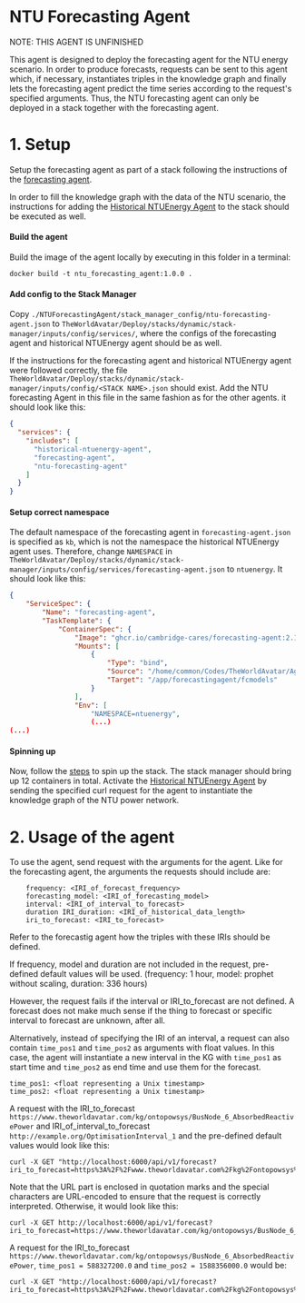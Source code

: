 # NTU Forecasting Agent

NOTE: THIS AGENT IS UNFINISHED

This agent is designed to deploy the forecasting agent for the NTU energy scenario. In order to produce forecasts, requests can be sent to this agent which, if necessary, instantiates triples in the knowledge graph and finally lets the forecasting agent predict the time series according to the request's specified arguments. Thus, the NTU forecasting agent can only be deployed in a stack together with the forecasting agent.

# 1. Setup

Setup the forecasting agent as part of a stack following the instructions of the [forecasting agent](https://github.com/cambridge-cares/TheWorldAvatar/edit/main/Agents/ForecastingAgent/).

In order to fill the knowledge graph with the data of the NTU scenario, the instructions for adding the [Historical NTUEnergy Agent](https://github.com/cambridge-cares/TheWorldAvatar/tree/main/Agents/HistoricalNTUEnergyAgent) to the stack should be executed as well.


#### Build the agent

Build the image of the agent locally by executing in this folder in a terminal:
```
docker build -t ntu_forecasting_agent:1.0.0 .
```

#### Add config to the Stack Manager

Copy ```./NTUForecastingAgent/stack_manager_config/ntu-forecasting-agent.json``` to ```TheWorldAvatar/Deploy/stacks/dynamic/stack-manager/inputs/config/services/```, where the  configs of the forecasting agent and historical NTUEnergy agent should be as well.

If the instructions for the forecasting agent and historical NTUEnergy agent were followed correctly, the file ```TheWorldAvatar/Deploy/stacks/dynamic/stack-manager/inputs/config/<STACK NAME>.json``` should exist. Add the NTU forecasting Agent in this file in the same fashion as for the other agents. it should look like this:

```json
{
  "services": {
    "includes": [
      "historical-ntuenergy-agent",
      "forecasting-agent",
      "ntu-forecasting-agent"
    ]
  }
}
```

#### Setup correct namespace

The default namespace of the forecasting agent in ```forecasting-agent.json``` is specified as ```kb```, which is not the namespace the historical NTUEnergy agent uses. Therefore, change ```NAMESPACE``` in ```TheWorldAvatar/Deploy/stacks/dynamic/stack-manager/inputs/config/services/forecasting-agent.json``` to ```ntuenergy```. It should look like this:

```json
{
    "ServiceSpec": {
        "Name": "forecasting-agent",
        "TaskTemplate": {
            "ContainerSpec": {
                "Image": "ghcr.io/cambridge-cares/forecasting-agent:2.1.1",
                "Mounts": [
                    {
                        "Type": "bind",
                        "Source": "/home/common/Codes/TheWorldAvatar/Agents/ForecastingAgent/forecastingagent/fcmodels",
                        "Target": "/app/forecastingagent/fcmodels"
                    }
                ],
                "Env": [
                    "NAMESPACE=ntuenergy",
                    (...)
(...)

```

#### Spinning up

Now, follow the [steps](https://github.com/cambridge-cares/TheWorldAvatar/tree/main/Deploy/stacks/dynamic/stack-manager#spinning-up-a-stack) to spin up the stack. The stack manager should bring up 12 containers in total. Activate the [Historical NTUEnergy Agent](https://github.com/cambridge-cares/TheWorldAvatar/tree/main/Agents/HistoricalNTUEnergyAgent) by sending the specified curl request for the agent to instantiate the knowledge graph of the NTU power network.

# 2. Usage of the agent

To use the agent, send request with the arguments for the agent. Like for the forecasting agent, the arguments the requests should include are:

```
    frequency: <IRI_of_forecast_frequency>
    forecasting_model: <IRI_of_forecasting_model>
    interval: <IRI_of_interval_to_forecast>
    duration IRI_duration: <IRI_of_historical_data_length>
    iri_to_forecast: <IRI_to_forecast>
```

Refer to the forecastig agent how the triples with these IRIs should be defined. 

If frequency, model and duration are not included in the request, pre-defined default values will be used. (frequency: 1 hour, model: prophet without scaling, duration: 336 hours)

However, the request fails if the interval or IRI_to_forecast are not defined. A forecast does not make much sense if the thing to forecast or specific interval to forecast are unknown, after all.

Alternatively, instead of specifying the IRI of an interval, a request can also contain ```time_pos1``` and ```time_pos2``` as arguments with float values. In this case, the agent will instantiate a new interval in the KG with ```time_pos1``` as start time and ```time_pos2``` as end time and use them for the forecast.

```
time_pos1: <float representing a Unix timestamp>
time_pos2: <float representing a Unix timestamp>
```

A request with the IRI_to_forecast ```https://www.theworldavatar.com/kg/ontopowsys/BusNode_6_AbsorbedReactivePower``` and IRI_of_interval_to_forecast ```http://example.org/OptimisationInterval_1``` and the pre-defined default values would look like this:

```
curl -X GET "http://localhost:6000/api/v1/forecast?iri_to_forecast=https%3A%2F%2Fwww.theworldavatar.com%2Fkg%2Fontopowsys%2FBusNode_6_AbsorbedReactivePower&interval=http%3A%2F%2Fexample.org%2FOptimisationInterval_1"

```

Note that the URL part is enclosed in quotation marks and the special characters are URL-encoded to ensure that the request is correctly interpreted. Otherwise, it would look like this:

```
curl -X GET http://localhost:6000/api/v1/forecast?iri_to_forecast=https://www.theworldavatar.com/kg/ontopowsys/BusNode_6_AbsorbedReactivePower&interval=http://example.org/OptimisationInterval_1
```

A request for the IRI_to_forecast ```https://www.theworldavatar.com/kg/ontopowsys/BusNode_6_AbsorbedReactivePower```, ```time_pos1 = 588327200.0``` and ```time_pos2 = 1588356000.0``` would be:

```
curl -X GET "http://localhost:6000/api/v1/forecast?iri_to_forecast=https%3A%2F%2Fwww.theworldavatar.com%2Fkg%2Fontopowsys%2FBusNode_6_AbsorbedReactivePower&time_pos1=1588327200.0&time_pos2=1588356000.0"
```